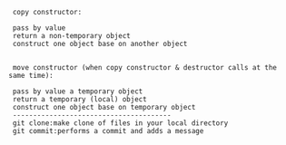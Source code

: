      copy constructor:
     
     pass by value
     return a non-temporary object
     construct one object base on another object


     move constructor (when copy constructor & destructor calls at the same time):
     
     pass by value a temporary object
     return a temporary (local) object
     construct one object base on temporary object
     ---------------------------------------
     git clone:make clone of files in your local directory
     git commit:performs a commit and adds a message
